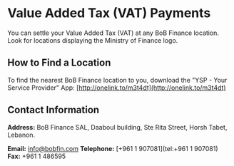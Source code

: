 # Value Added Tax (VAT) Payments

You can settle your Value Added Tax (VAT) at any BoB Finance location. Look for locations displaying the Ministry of Finance logo.

## How to Find a Location

To find the nearest BoB Finance location to you, download the "YSP - Your Service Provider" App: [http://onelink.to/m3t4dt](http://onelink.to/m3t4dt)

## Contact Information

**Address:**
BoB Finance SAL, Daaboul building, Ste Rita Street, Horsh Tabet, Lebanon.

**Email:** [info@bobfin.com](mailto:info@bobfin.com)
**Telephone:** [+961 1 907081](tel:+961 1 907081)
**Fax:** +961 1 486595